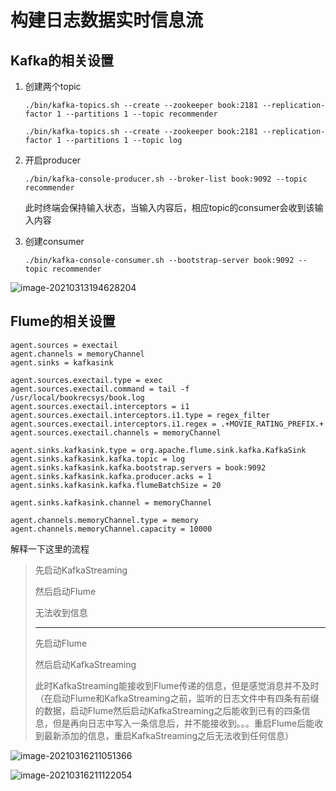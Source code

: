 # 构建日志数据实时信息流

## Kafka的相关设置

1. 创建两个topic

   `./bin/kafka-topics.sh --create --zookeeper book:2181 --replication-factor 1 --partitions 1 --topic recommender`

   `./bin/kafka-topics.sh --create --zookeeper book:2181 --replication-factor 1 --partitions 1 --topic log`

2. 开启producer

   `./bin/kafka-console-producer.sh --broker-list book:9092 --topic recommender`

   此时终端会保持输入状态，当输入内容后，相应topic的consumer会收到该输入内容

3. 创建consumer

   `./bin/kafka-console-consumer.sh --bootstrap-server book:9092 --topic recommender`

![image-20210313194628204](F:\BookRecSys\note\images\image-20210313194628204.png)

## Flume的相关设置

```properties
agent.sources = exectail
agent.channels = memoryChannel
agent.sinks = kafkasink

agent.sources.exectail.type = exec
agent.sources.exectail.command = tail -f /usr/local/bookrecsys/book.log
agent.sources.exectail.interceptors = i1
agent.sources.exectail.interceptors.i1.type = regex_filter
agent.sources.exectail.interceptors.i1.regex = .+MOVIE_RATING_PREFIX.+
agent.sources.exectail.channels = memoryChannel

agent.sinks.kafkasink.type = org.apache.flume.sink.kafka.KafkaSink
agent.sinks.kafkasink.kafka.topic = log
agent.sinks.kafkasink.kafka.bootstrap.servers = book:9092
agent.sinks.kafkasink.kafka.producer.acks = 1
agent.sinks.kafkasink.kafka.flumeBatchSize = 20

agent.sinks.kafkasink.channel = memoryChannel

agent.channels.memoryChannel.type = memory
agent.channels.memoryChannel.capacity = 10000
```

解释一下这里的流程

> 先启动KafkaStreaming
>
> 然后启动Flume
>
> 无法收到信息
>
> ---
>
> 先启动Flume
>
> 然后启动KafkaStreaming
>
> 此时KafkaStreaming能接收到Flume传递的信息，但是感觉消息并不及时（在启动Flume和KafkaStreaming之前，监听的日志文件中有四条有前缀的数据，启动Flume然后启动KafkaStreaming之后能收到已有的四条信息，但是再向日志中写入一条信息后，并不能接收到。。。重启Flume后能收到最新添加的信息，重启KafkaStreaming之后无法收到任何信息）

![image-20210316211051366](F:\BookRecSys\note\images\image-20210316211051366.png)

![image-20210316211122054](F:\BookRecSys\note\images\image-20210316211122054.png)